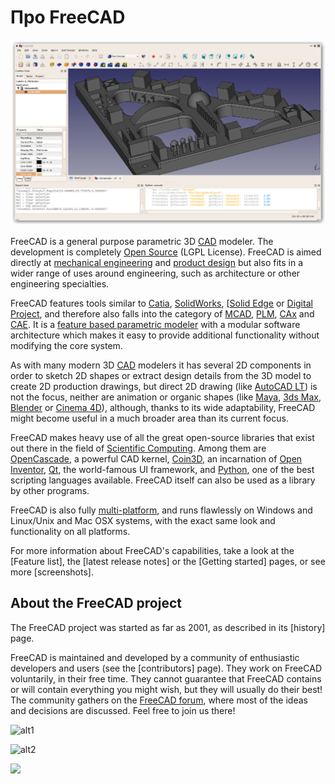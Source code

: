 # Про FreeCAD

![](images/FreeCAD_default.jpg)

FreeCAD is a general purpose parametric 3D [CAD](http://en.wikipedia.org/wiki/CAD) modeler. The development is completely [Open Source](http://en.wikipedia.org/wiki/Open_source) (LGPL License). FreeCAD is aimed directly at [mechanical engineering](http://en.wikipedia.org/wiki/Mechanical_engineering) and [product design](http://en.wikipedia.org/wiki/Product_design) but also fits in a wider range of uses around engineering, such as architecture or other engineering specialties.

FreeCAD features tools similar to [Catia](http://en.wikipedia.org/wiki/Catia), [SolidWorks](http://en.wikipedia.org/wiki/Solidworks), [[Solid Edge](http://en.wikipedia.org/wiki/Solid_Edge) or [Digital Project](https://en.wikipedia.org/wiki/Digital_Project), and therefore also falls into the category of [MCAD](http://en.wikipedia.org/wiki/CAD), [PLM](http://en.wikipedia.org/wiki/Product_Lifecycle_Management), [CAx](http://en.wikipedia.org/wiki/CAx) and [CAE](http://en.wikipedia.org/wiki/Computer-aided_engineering). It is a [feature based parametric modeler](http://en.wikipedia.org/wiki/Parametric_feature_based_modeler) with a modular software architecture which makes it easy to provide additional functionality without modifying the core system.

As with many modern 3D [CAD](http://en.wikipedia.org/wiki/CAD) modelers it has several 2D components in order to sketch 2D shapes or extract design details from the 3D model to create 2D production drawings, but direct 2D drawing (like [AutoCAD LT](http://en.wikipedia.org/wiki/AutoCAD#AutoCAD_LT)) is not the focus, neither are animation or organic shapes (like [Maya](http://en.wikipedia.org/wiki/Maya_(software)), [3ds Max](http://en.wikipedia.org/wiki/3ds_Max), [Blender](http://en.wikipedia.org/wiki/Blender_%28software%29) or [Cinema 4D](http://en.wikipedia.org/wiki/CINEMA_4D)), although, thanks to its wide adaptability, FreeCAD might become useful in a much broader area than its current focus.

FreeCAD makes heavy use of all the great open-source libraries that exist out there in the field of [Scientific Computing](http://en.wikipedia.org/wiki/Scientific_Computation). Among them are [OpenCascade](http://opencascade.org/), a powerful CAD kernel, [Coin3D](http://www.coin3d.org/), an incarnation of [Open Inventor](http://en.wikipedia.org/wiki/Open_Inventor), [Qt](http://www.qtsoftware.com/), the world-famous UI framework, and [Python](http://www.python.org/), one of the best scripting languages available. FreeCAD itself can also be used as a library by other programs.

FreeCAD is also fully [multi-platform](http://en.wikipedia.org/wiki/Cross-platform), and runs flawlessly on Windows and Linux/Unix and Mac OSX systems, with the exact same look and functionality on all platforms.

For more information about FreeCAD's capabilities, take a look at the [Feature list], the [latest release notes] or the [Getting started] pages, or see more [screenshots].

## About the FreeCAD project

The FreeCAD project was started as far as 2001, as described in its [history] page.

FreeCAD is maintained and developed by a community of enthusiastic developers and users (see the [contributors] page). They work on FreeCAD voluntarily, in their free time. They cannot guarantee that FreeCAD contains or will contain everything you might wish, but they will usually do their best! The community gathers on the [FreeCAD forum](https://forum.freecadweb.org), where most of the ideas and decisions are discussed. Feel free to join us there!

![alt1](https://raw.github.com/yorikvanhavre/FreeCAD-documentation/master/user-documentation/images/FreeCAD.svg?sanitize=true)

![alt2](images/FreeCAD.svg)

<img src="images/FreeCAD.svg" />